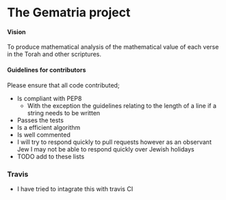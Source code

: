 # The Gematria project

#### Vision
To produce mathematical analysis of the mathematical value of each verse in the Torah and other scriptures.

#### Guidelines for contributors 
Please ensure that all code contributed;
* Is compliant with PEP8 
    * With the exception the guidelines relating to the length of a line if a string needs to be written
* Passes the tests 
* Is a efficient algorithm 
* Is well commented
* I will try to respond quickly to pull requests however as an observant Jew I may not be able to respond quickly over 
Jewish holidays
* TODO add to these lists

### Travis 
- I have tried to intagrate this with travis CI 
